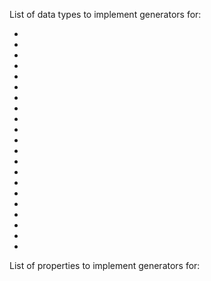 List of data types to implement generators for:
- ~~<angle>~~
- <basic-shape>
- ~~<blend-mode>~~
- ~~<color>~~
- <counter>
- <custom-ident>
- ~~<frequency>~~
- ~~<gradient>~~
- ~~<image>~~
- ~~<integer>~~
- ~~<length>~~
- ~~<number>~~
- ~~<percentage>~~
- ~~<position>~~
- <ratio>
- <resolution>
- <shape>
- ~~<string>~~
- ~~<time>~~
- <timing-function>
- ~~<uri>~~

List of properties to implement generators for:
<ALL>